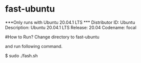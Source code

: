 # fast-ubuntu
***Only runs with Ubuntu 20.04.1 LTS ***
Distributor ID:	Ubuntu
Description:	Ubuntu 20.04.1 LTS
Release:	20.04
Codename:	focal

#How to Run?
Change directory to fast-ubuntu

and run following command.

$ sudo ./fash.sh

